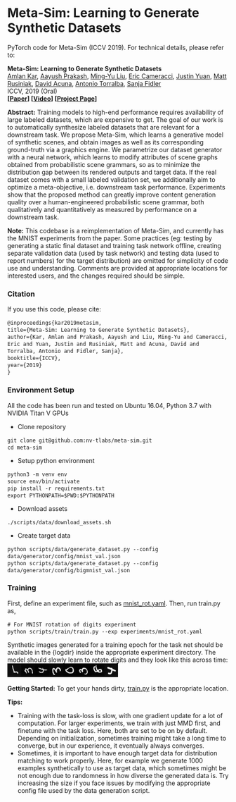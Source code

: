 # Meta-Sim: Learning to Generate Synthetic Datasets

PyTorch code for Meta-Sim (ICCV 2019). For technical details, please refer to:

**Meta-Sim: Learning to Generate Synthetic Datasets**  
[Amlan Kar](http://www.cs.toronto.edu/~amlan/), [Aayush Prakash](https://www.linkedin.com/in/aayush-prakash-0798142b/), [Ming-Yu Liu](http://mingyuliu.net/), [Eric Cameracci](https://www.linkedin.com/in/eric-cameracci-b926505a), [Justin Yuan](https://www.linkedin.com/in/justin-yuan), [Matt Rusiniak](https://www.linkedin.com/in/mrusiniak), [David Acuna](http://www.cs.toronto.edu/~davidj/), [Antonio Torralba](http://web.mit.edu/torralba/www/), [Sanja Fidler](http://www.cs.toronto.edu/~fidler/)\
ICCV, 2019 (Oral)\
**[[Paper](https://arxiv.org/abs/1904.11621)] [[Video](./docs/resources/meta-sim-video.mp4)] [[Project Page](https://nv-tlabs.github.io/meta-sim/)]**

**Abstract:**
Training models to high-end performance requires availability of large labeled datasets, which are expensive to get. The goal of our work is to automatically synthesize labeled datasets that are relevant for a downstream task. We propose Meta-Sim, which learns a generative model of synthetic scenes, and obtain images as well as its corresponding ground-truth via a graphics engine. We parametrize our dataset generator with a neural network, which learns to modify attributes of scene graphs obtained from probabilistic scene grammars, so as to minimize the distribution gap between its rendered outputs and target data. If the real dataset comes with a small labeled validation set, we additionally aim to optimize a meta-objective, i.e. downstream task performance. Experiments show that the proposed method can greatly improve content generation quality over a human-engineered probabilistic scene grammar, both qualitatively and quantitatively as measured by performance on a downstream task. 

**Note:** This codebase is a reimplementation of Meta-Sim, and currently has the MNIST experiments from the paper. Some practices (eg: testing by generating a static final dataset and training task network offline, creating separate validation data (used by task network) and testing data (used to report numbers) for the target distribution) are omitted for simplicity of code use and understanding. Comments are provided at appropriate locations for interested users, and the changes required should be simple. 

### Citation
If you use this code, please cite:
```
@inproceedings{kar2019metasim,
title={Meta-Sim: Learning to Generate Synthetic Datasets},
author={Kar, Amlan and Prakash, Aayush and Liu, Ming-Yu and Cameracci, Eric and Yuan, Justin and Rusiniak, Matt and Acuna, David and Torralba, Antonio and Fidler, Sanja},
booktitle={ICCV},
year={2019}
}
```

### Environment Setup
All the code has been run and tested on Ubuntu 16.04, Python 3.7 with NVIDIA Titan V GPUs

- Clone repository
```
git clone git@github.com:nv-tlabs/meta-sim.git
cd meta-sim
```

- Setup python environment
```
python3 -m venv env
source env/bin/activate
pip install -r requirements.txt
export PYTHONPATH=$PWD:$PYTHONPATH
```

- Download assets
```
./scripts/data/download_assets.sh
```

- Create target data
```
python scripts/data/generate_dataset.py --config data/generator/config/mnist_val.json
python scripts/data/generate_dataset.py --config data/generator/config/bigmnist_val.json
```

### Training
First, define an experiment file, such as [mnist_rot.yaml](experiments/mnist_rot.yaml). Then, run train.py as,
```
# For MNIST rotation of digits experiment
python scripts/train/train.py --exp experiments/mnist_rot.yaml
```

Synthetic images generated for a training epoch for the task net should be available in the {logdir} inside the appropriate experiment directory. The model should slowly learn to rotate digits and they look like this across time:
<img src = "./docs/mnist-rot.gif" width="50%" margin="auto"/>

**Getting Started:** To get your hands dirty, [train.py](scripts/train/train.py) is the appropriate location.

**Tips:** 

- Training with the task-loss is slow, with one gradient update for a lot of computation. For larger experiments, we train with just MMD first, and finetune with the task loss. Here, both are set to be on by default. Depending on initialization, sometimes training might take a long time to converge, but in our experience, it eventually always converges.
- Sometimes, it is important to have enough target data for distribution matching to work properly. Here, for example we generate 1000 examples synthetically to use as target data, which sometimes might be not enough due to randomness in how diverse the generated data is. Try increasing the size if you face issues by modifying the appropriate config file used by the data generation script. 